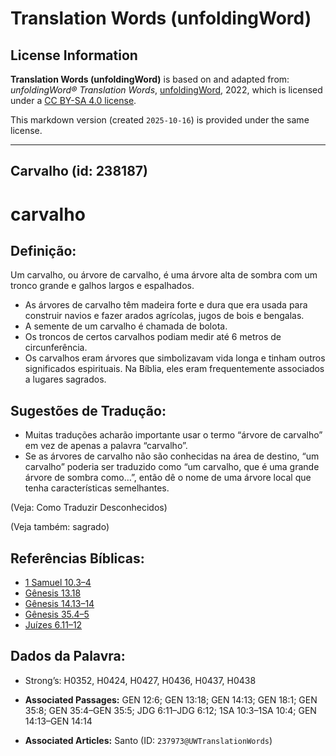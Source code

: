 # Translation Words (unfoldingWord)

## License Information

**Translation Words (unfoldingWord)** is based on and adapted from: _unfoldingWord® Translation Words_, [unfoldingWord](https://unfoldingword.org/utw), 2022, which is licensed under a [CC BY-SA 4.0 license](https://creativecommons.org/licenses/by-sa/4.0/legalcode.en).

This markdown version (created `2025-10-16`) is provided under the same license.



--------------------------------

## Carvalho (id: 238187)

carvalho
========

Definição:
----------

Um carvalho, ou árvore de carvalho, é uma árvore alta de sombra com um tronco grande e galhos largos e espalhados.

* As árvores de carvalho têm madeira forte e dura que era usada para construir navios e fazer arados agrícolas, jugos de bois e bengalas.
* A semente de um carvalho é chamada de bolota.
* Os troncos de certos carvalhos podiam medir até 6 metros de circunferência.
* Os carvalhos eram árvores que simbolizavam vida longa e tinham outros significados espirituais. Na Bíblia, eles eram frequentemente associados a lugares sagrados.

Sugestões de Tradução:
----------------------

* Muitas traduções acharão importante usar o termo “árvore de carvalho” em vez de apenas a palavra “carvalho”.
* Se as árvores de carvalho não são conhecidas na área de destino, “um carvalho” poderia ser traduzido como “um carvalho, que é uma grande árvore de sombra como…”, então dê o nome de uma árvore local que tenha características semelhantes.

(Veja: Como Traduzir Desconhecidos)

(Veja também: sagrado)

Referências Bíblicas:
---------------------

* [1 Samuel 10\.3–4](https://ref.ly/1Sam10:3-1Sam10:4)
* [Gênesis 13\.18](https://ref.ly/Gen13:18)
* [Gênesis 14\.13–14](https://ref.ly/Gen14:13-Gen14:14)
* [Gênesis 35\.4–5](https://ref.ly/Gen35:4-Gen35:5)
* [Juízes 6\.11–12](https://ref.ly/Judg6:11-Judg6:12)

Dados da Palavra:
-----------------

* Strong’s: H0352, H0424, H0427, H0436, H0437, H0438

* **Associated Passages:** GEN 12:6; GEN 13:18; GEN 14:13; GEN 18:1; GEN 35:8; GEN 35:4–GEN 35:5; JDG 6:11–JDG 6:12; 1SA 10:3–1SA 10:4; GEN 14:13–GEN 14:14
* **Associated Articles:** Santo (ID: `237973@UWTranslationWords`)

